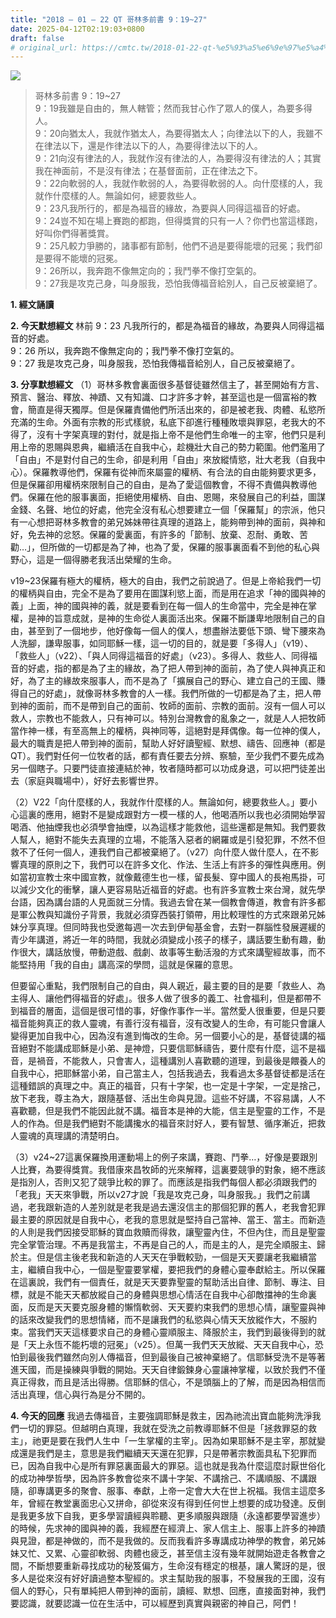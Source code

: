 ```yaml
---
title: "2018 – 01 – 22 QT 哥林多前書 9：19~27"
date: 2025-04-12T02:19:03+0800
draft: false
# original_url: https://cmtc.tw/2018-01-22-qt-%e5%93%a5%e6%9e%97%e5%a4%9a%e5%89%8d%e6%9b%b8-9%ef%bc%9a1927
---
```


![](/images/qt.jpg)
> 哥林多前書 9：19\~27  
> 9：19我雖是自由的，無人轄管；然而我甘心作了眾人的僕人，為要多得人。  
> 9：20向猶太人，我就作猶太人，為要得猶太人；向律法以下的人，我雖不在律法以下，還是作律法以下的人，為要得律法以下的人。  
> 9：21向沒有律法的人，我就作沒有律法的人，為要得沒有律法的人；其實我在神面前，不是沒有律法；在基督面前，正在律法之下。  
> 9：22向軟弱的人，我就作軟弱的人，為要得軟弱的人。向什麼樣的人，我就作什麼樣的人。無論如何，總要救些人。  
> 9：23凡我所行的，都是為福音的緣故，為要與人同得這福音的好處。  
> 9：24豈不知在場上賽跑的都跑，但得獎賞的只有一人？你們也當這樣跑，好叫你們得著獎賞。  
> 9：25凡較力爭勝的，諸事都有節制，他們不過是要得能壞的冠冕；我們卻是要得不能壞的冠冕。  
> 9：26所以，我奔跑不像無定向的；我鬥拳不像打空氣的。  
> 9：27我是攻克己身，叫身服我，恐怕我傳福音給別人，自己反被棄絕了。

**1. 經文誦讀**

**2.  今天默想經文**
林前 9：23 凡我所行的，都是為福音的緣故，為要與人同得這福音的好處。  
9：26 所以，我奔跑不像無定向的；我鬥拳不像打空氣的。  
9：27 我是攻克己身，叫身服我，恐怕我傳福音給別人，自己反被棄絕了。

**3. 分享默想經文**
（1）哥林多教會裏面很多基督徒雖然信主了，甚至開始有方言、預言、醫治、釋放、神蹟、又有知識、口才許多才幹，甚至這也是一個富裕的教會，簡直是得天獨厚。但是保羅責備他們所活出來的，卻是被老我、肉體、私慾所充滿的生命。外面有宗教的形式樣貌，私底下卻進行種種敗壞與罪惡，老我大的不得了，沒有十字架真理的對付，就是指上帝不是他們生命唯一的主宰，他們只是利用上帝的恩賜與恩典，繼續活在自我中心，趁機壯大自己的勢力範圍。他們濫用了「自由」不是對付自己的生命，卻是利用「自由」來放縱情慾，壯大老我（自我中心）。保羅教導他們，保羅有從神而來屬靈的權柄、有合法的自由能夠要求更多，但是保羅卻用權柄來限制自己的自由，是為了愛這個教會，不得不責備與教導他們。保羅在他的服事裏面，拒絕使用權柄、自由、恩賜，來發展自己的利益，圖謀金錢、名聲、地位的好處，他完全沒有私心想要建立一個「保羅幫」的宗派，他只有一心想把哥林多教會的弟兄姊妹帶往真理的道路上，能夠帶到神的面前，與神和好，免去神的忿怒。保羅的愛裏面，有許多的「節制、放棄、忍耐、勇敢、苦勸…」，但所做的一切都是為了神，也為了愛，保羅的服事裏面看不到他的私心與野心，這是一個得勝老我活出榮耀的生命。

v19\~23保羅有極大的權柄，極大的自由，我們之前說過了。但是上帝給我們一切的權柄與自由，完全不是為了要用在圖謀利慾上面，而是用在追求「神的國與神的義」上面，神的國與神的義，就是要看到在每一個人的生命當中，完全是神在掌權，是神的旨意成就，是神的生命從人裏面活出來。保羅不斷謙卑地限制自己的自由，甚至到了一個地步，他好像每一個人的僕人，想盡辦法要低下頭、彎下腰來為人洗腳，謙卑服事，如同耶穌一樣，這一切的目的，就是要「多得人」（v19）、「救些人」（v22）、「與人同得這福音的好處」（v23）。多得人、救些人、同得福音的好處，指的都是為了主的緣故，為了把人帶到神的面前，為了使人與神真正和好，為了主的緣故來服事人，而不是為了「擴展自己的野心、建立自己的王國、賺得自己的好處」，就像哥林多教會的人一樣。我們所做的一切都是為了主，把人帶到神的面前，而不是帶到自己的面前、牧師的面前、宗教的面前。沒有一個人可以救人，宗教也不能救人，只有神可以。特別台灣教會的亂象之一，就是人人把牧師當作神一樣，有至高無上的權柄，與神同等，這絕對是拜偶像。每一位神的僕人，最大的職責是把人帶到神的面前，幫助人好好讀聖經、默想、禱告、回應神（都是QT）。我們對任何一位牧者的話，都有責任要去分辨、察驗，至少我們不要先成為另一個瞎子。只要門徒直接連結於神，牧者隨時都可以功成身退，可以把門徒差出去（家庭與職場中），好好去影響世界。

（2）V22「向什麼樣的人，我就作什麼樣的人。無論如何，總要救些人。」要小心這裏的應用，絕對不是變成跟對方一模一樣的人，他喝酒所以我也必須開始學習喝酒、他抽煙我也必須學會抽煙，以為這樣才能救他，這些還都是無知。我們要救人幫人，絕對不能失去真理的立場，不能落入惡者的網羅或是引發犯罪，不然不但救不了任何一個人，連我們自己都被棄絕了。（v27）向什麼人做什麼人，在不影響真理的原則之下，我們可以在許多文化、作法、生活上有許多的彈性與應用。例如當初宣教士來中國宣教，就像戴德生也一樣，留長髮、穿中國人的長袍馬掛，可以減少文化的衝擊，讓人更容易貼近福音的好處。也有許多宣教士來台灣，就先學台語，因為講台語的人見面就三分情。我過去曾在某一個教會傳道，教會有許多都是軍公教與知識份子背景，我就必須穿西裝打領帶，用比較理性的方式來跟弟兄姊妹分享真理。但同時我也受邀每週一次去到伊甸基金會，去對一群腦性發展遲緩的青少年講道，將近一年的時間，我就必須變成小孩子的樣子，講話要生動有趣，動作很大，講話放慢，帶動遊戲、戲劇、故事等生動活潑的方式來講聖經故事，而不能堅持用「我的自由」講高深的學問，這就是保羅的意思。

但要留心重點，我們限制自己的自由，與人親近，最主要的目的是要「救些人、為主得人、讓他們得福音的好處」。很多人做了很多的義工、社會福利，但是都帶不到福音的層面，這個是很可惜的事，好像作事作一半。當然愛人很重要，但是只要福音能夠真正的救人靈魂，有善行沒有福音，沒有改變人的生命，有可能只會讓人變得更加自我中心，因為沒有進到悔改的生命。另一個要小心的是，基督徒講的福音絕對不能講成耶穌是小弟、是神燈，只要信耶穌禱告，要什麼有什麼，這不是福音，是禍音，不能救人，只會害人，這種講別人喜歡聽的道理，到最後是餵養人的自我中心，把耶穌當小弟，自己當主人，包括我過去，我看過太多基督徒都是活在這種錯誤的真理之中。真正的福音，只有十字架，也一定是十字架，一定是捨己，放下老我，尊主為大，跟隨基督、活出生命與見證。這些不好講，不容易講，人不喜歡聽，但是我們不能因此就不講。福音本是神的大能，信主是聖靈的工作，不是人的作為。但是我們絕對不能講攙水的福音來討好人，要有智慧、循序漸近，把救人靈魂的真理講的清楚明白。

（3）v24\~27這裏保羅換用運動場上的例子來講，賽跑、鬥拳…，好像是要跟別人比賽，為要得獎賞。我借康來昌牧師的光來解釋，這裏要競爭的對象，絕不應該是指別人，否則又犯了競爭比較的罪了。而應該是指我們每個人都必須跟我們的「老我」天天來爭戰，所以v27才說「我是攻克己身，叫身服我。」我們之前講過，老我跟新造的人差別就是老我是過去還沒信主的那個犯罪的舊人，老我會犯罪最主要的原因就是自我中心，老我的意思就是堅持自己當神、當王、當主。而新造的人則是我們因接受耶穌的寶血救贖而得救，讓聖靈內住，不但內住，而且是聖靈完全掌管治理。不再是我當主，不再是自己的人，而是主的人，是完全順服主、歸於主。但是信主後老我和新造的人天天在爭戰較勁，一個是天天要讓老我繼續當主，繼續自我中心，一個是聖靈要掌權，要把我們的身體心靈奉獻給主。所以保羅在這裏說，我們有一個責任，就是天天要靠聖靈的幫助活出自律、節制、專注、目標，就是不能天天都放縱自己的身體與思想心情活在自我中心卻敵擋神的生命裏面，反而是天天要克服身體的懶惰軟弱、天天要約束我們的思想心情，讓聖靈與神的話來改變我們的思想情緒，而不是讓我們的私慾與心情天天放縱作大，不服約束。當我們天天這樣要求自己的身體心靈順服主、降服於主，我們到最後得到的就是「天上永恆不能朽壞的冠冕」（v25）。但萬一我們天天放縱、天天自我中心，恐怕到最後我們雖然向別人傳福音，但到最後自己被神棄絕了。信耶穌受洗不是等著進天國，而是操練與爭戰的開始。天天自律鍛鍊身心靈讓神掌權，以致於我們不僅真正得救，而且是活出得勝。信耶穌的信心，不是頭腦上的了解，而是因為相信而活出真理，信心與行為是分不開的。

**4. 今天的回應**
我過去傳福音，主要強調耶穌是救主，因為祂流出寶血能夠洗淨我們一切的罪惡。但越明白真理，我就在受洗之前教導耶穌不但是「拯救罪惡的救主」，祂更是要在我們人生中「一生掌權的主宰」。因為如果耶穌不是主宰，那就變成還是我們是主，意思是我們繼續天天還在犯罪，只是帶著宗教面具私下犯罪而已，因為自我中心是所有罪惡裏面最大的罪惡。這也就是我為什麼這麼討厭世俗化的成功神學哲學，因為許多教會從來不講十字架、不講捨己、不講順服、不講跟隨，卻專講更多的聚會、服事、奉獻，上帝一定會大大在世上祝福。我信主這麼多年，曾經在教堂裏面忠心又拼命，卻從來沒有得到任何世上想要的成功發達。反倒是我更多放下自我，更多學習讀經與聆聽、更多順服與跟隨（永遠都要學習進步）的時候，先求神的國與神的義，我經歷在經濟上、家人信主上、服事上許多的神蹟與見證，都是神做的，而不是我做的。反而我看許多專講成功神學的教會，弟兄姊妹又忙、又累、心靈卻軟弱、肉體也疲乏，甚至信主沒有幾年就開始遊走各教會之間，不斷想要重新尋找成功的秘笈偏方，生命沒有穩定的根基，讓人驚訝的是，很多人是從來沒有好好讀過整本聖經的。求主幫助我的服事，不發展我的王國，沒有個人的野心，只有單純把人帶到神的面前，讀經、默想、回應，直接面對神，我們要認識，就要認識一位在生活中，可以經歷到真實與親密的神自己，阿們！
